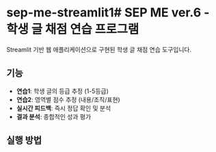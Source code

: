 # sep-me-streamlit1# SEP ME ver.6 - 학생 글 채점 연습 프로그램

Streamlit 기반 웹 애플리케이션으로 구현된 학생 글 채점 연습 도구입니다.

## 기능

- **연습1**: 학생 글의 등급 추정 (1-5등급)
- **연습2**: 영역별 점수 추정 (내용/조직/표현)
- **실시간 피드백**: 즉시 정답 확인 및 분석
- **결과 분석**: 종합적인 성과 평가

## 실행 방법

